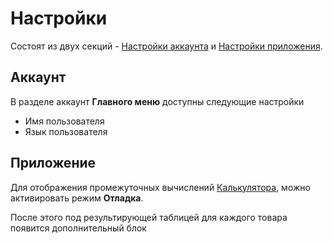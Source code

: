 # Настройки

Состоят из двух секций - [Настройки аккаунта](#аккаунт) и [Настройки приложения](#приложение).

<PNG src="settings" alt="Настройки" />

## Аккаунт

В разделе аккаунт **Главного меню** доступны следующие настройки

- Имя пользователя
- Язык пользователя

## Приложение

Для отображения промежуточных вычислений [Калькулятора](/calc/interface.md), можно активировать режим **Отладка**.

После этого под результирующей таблицей для каждого товара появится дополнительный блок

<PNG src="settings" alt="Товар в режиме отладки" />
